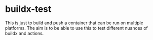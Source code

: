 # buildx-test

This is just to build and push a container that can be run on multiple platforms.
The aim is to be able to use this to test different nuances of buildx and actions.
